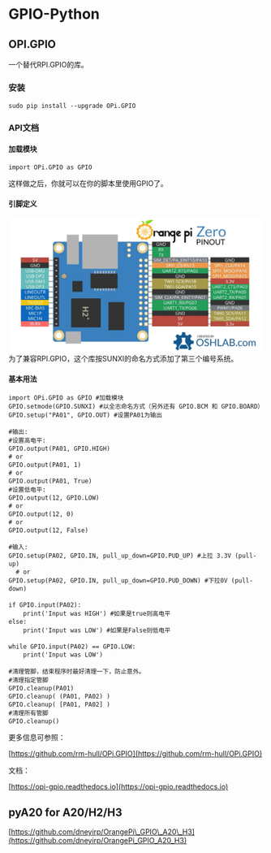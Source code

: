 # GPIO-Python

## OPI.GPIO

一个替代RPI.GPIO的库。

### 安装

```
sudo pip install --upgrade OPi.GPIO
```

### API文档

#### 加载模块

```
import OPi.GPIO as GPIO
```

这样做之后，你就可以在你的脚本里使用GPIO了。

#### 引脚定义

![](/assets/opiz-pins-26-0.jpg)为了兼容RPI.GPIO，这个库按SUNXI的命名方式添加了第三个编号系统。

#### 基本用法

```
import OPi.GPIO as GPIO #加载模块
GPIO.setmode(GPIO.SUNXI) #以全志命名方式（另外还有 GPIO.BCM 和 GPIO.BOARD）
GPIO.setup("PA01", GPIO.OUT) #设置PA01为输出

#输出:
#设置高电平:
GPIO.output(PA01, GPIO.HIGH)
# or
GPIO.output(PA01, 1)
# or
GPIO.output(PA01, True)
#设置低电平:
GPIO.output(12, GPIO.LOW)
# or
GPIO.output(12, 0)
# or
GPIO.output(12, False)

#输入:
GPIO.setup(PA02, GPIO.IN, pull_up_down=GPIO.PUD_UP) #上拉 3.3V (pull-up)
  # or
GPIO.setup(PA02, GPIO.IN, pull_up_down=GPIO.PUD_DOWN) #下拉0V (pull-down)

if GPIO.input(PA02):
    print('Input was HIGH') #如果是true则高电平
else:
    print('Input was LOW') #如果是False则低电平

while GPIO.input(PA02) == GPIO.LOW:
    print('Input was LOW')

#清理管脚，结束程序时最好清理一下，防止意外。
#清理指定管脚
GPIO.cleanup(PA01)
GPIO.cleanup( (PA01, PA02) )
GPIO.cleanup( [PA01, PA02] )
#清理所有管脚
GPIO.cleanup()
```

更多信息可参照：

[https://github.com/rm-hull/OPi.GPIO](https://github.com/rm-hull/OPi.GPIO)

文档：

[https://opi-gpio.readthedocs.io](https://opi-gpio.readthedocs.io)

## pyA20 for A20/H2/H3

[https://github.com/dneyirp/OrangePi\_GPIO\_A20\_H3](https://github.com/dneyirp/OrangePi_GPIO_A20_H3)

